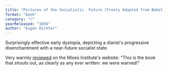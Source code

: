 ```yaml
---
title: "Pictures of the Socialistic  Future (Freely Adapted from Bebel) (1894; first published in 1891 as Sozialdemokratische Zukunftsbilder: frei nach Bebel"
format: "book"
category: "r"
yearReleased: "1894"
author: "Eugen Richter"
---
```

Surprisingly effective early  dystopia, depicting a diarist's progressive disenchantment with a near-future  socialist state.

Very warmly <a href="https://mises.org/library/pictures-socialistic-future-0">reviewed</a>  on the Mises Institute's website: "This is the book that shouts out, as clearly  as any ever written: we were warned!"
